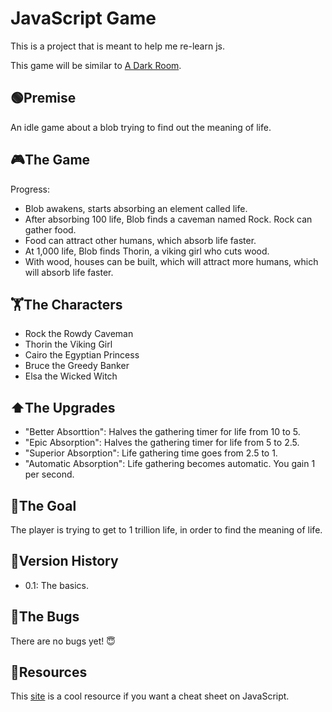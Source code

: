 # JavaScript Game

This is a project that is meant to help me re-learn js.

This game will be similar to [A Dark Room](https://adarkroom.doublespeakgames.com/).

## 🟢Premise

An idle game about a blob trying to find out the meaning of life.

## 🎮The Game

Progress:

- Blob awakens, starts absorbing an element called life.
- After absorbing 100 life, Blob finds a caveman named Rock. Rock can gather food.
- Food can attract other humans, which absorb life faster.
- At 1,000 life, Blob finds Thorin, a viking girl who cuts wood.
- With wood, houses can be built, which will attract more humans, which will absorb life faster.

## 🏋️The Characters

- Rock the Rowdy Caveman
- Thorin the Viking Girl
- Cairo the Egyptian Princess
- Bruce the Greedy Banker
- Elsa the Wicked Witch

## ⬆️The Upgrades

- "Better Absorttion": Halves the gathering timer for life from 10 to 5.
- "Epic Absorption": Halves the gathering timer for life from 5 to 2.5.
- "Superior Absorption": Life gathering time goes from 2.5 to 1.
- "Automatic Absorption": Life gathering becomes automatic. You gain 1 per second.

## 🎯The Goal

The player is trying to get to 1 trillion life, in order to find the meaning of life.

## 📜Version History

- 0.1: The basics.

## 🐞The Bugs

There are no bugs yet! 😇

## 📎Resources

This [site](https://www.javascriptcheatsheet.org/) is a cool resource if you want a cheat sheet on JavaScript.

